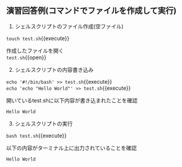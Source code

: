 ## 演習回答例(コマンドでファイルを作成して実行)
1. シェルスクリプトのファイル作成(空ファイル)  

`touch test.sh`{{execute}}  

作成したファイルを開く  
`test.sh`{{open}}

2. シェルスクリプトの内容書き込み  

`echo '#!/bin/bash' >> test.sh`{{execute}}  
`echo 'echo "Hello World"' >> test.sh`{{execute}}

開いているtest.shに以下内容が書き込まれたことを確認  

```
Hello World
```

3. シェルスクリプトの実行  

`bash test.sh`{{execute}}

以下の内容がターミナル上に出力されていることを確認  

```
Hello World
```

